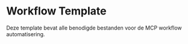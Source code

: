 # Workflow Template

Deze template bevat alle benodigde bestanden voor de MCP workflow automatisering.